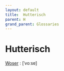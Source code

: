 ```yaml
---
layout: default
title:  Hutterisch
parent: H
grand_parent: Glossaries
---
```


# Hutterisch


[Woser](https://en.wiktionary.org/wiki/?curid=7298866)
: [ˈvoːsɐ]

